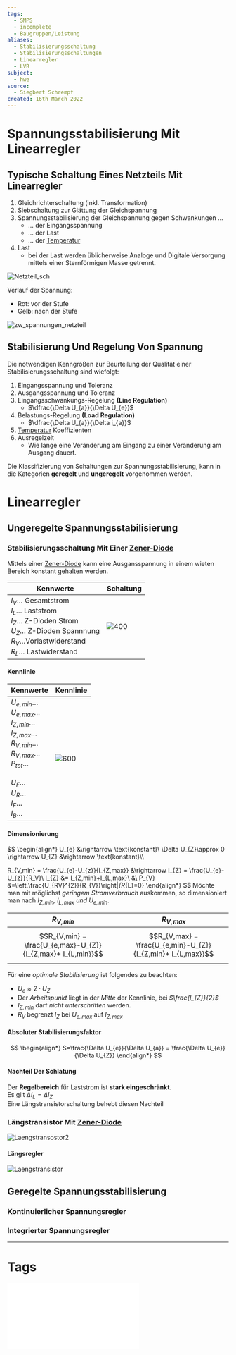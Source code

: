 ```yaml
---
tags:
  - SMPS
  - incomplete
  - Baugruppen/Leistung
aliases:
  - Stabilisierungsschaltung
  - Stabilisierungsschaltungen
  - Linearregler
  - LVR
subject:
  - hwe
source:
  - Siegbert Schrempf
created: 16th March 2022
---
```


# Spannungsstabilisierung Mit Linearregler

## Typische Schaltung Eines Netzteils Mit Linearregler

1. Gleichrichterschaltung (inkl. Transformation)
2. Siebschaltung zur Glättung der Gleichspannung
3. Spannungsstabilisierung der Gleichspannung gegen Schwankungen …
	- … der Eingangsspannung
	- … der Last
	- … der [Temperatur](../../Physik/Temperatur%20und%20Teilchenmodell.md) 
4. Last
	- bei der Last werden üblicherweise Analoge und Digitale Versorgung mittels einer Sternförmigen Masse getrennt.

![Netzteil_sch](../assets/Netzteil_sch.png)

Verlauf der Spannung:
- Rot: vor der Stufe
- Gelb: nach der Stufe

![zw_spannungen_netzteil](../assets/zw_spannungen_netzteil.png)

## Stabilisierung Und Regelung Von Spannung

Die notwendigen Kenngrößen zur Beurteilung der Qualität einer Stabilisierungsschaltung sind wiefolgt:
1. Eingangsspannung und Toleranz
2. Ausgangsspannung und Toleranz
3. Eingangsschwankungs-Regelung **(Line Regulation)**
	- $\dfrac{\Delta U_{a}}{\Delta U_{e}}$
4. Belastungs-Regelung **(Load Regulation)**
	- $\dfrac{\Delta U_{a}}{\Delta i_{a}}$
5. [Temperatur](../../Physik/Temperatur%20und%20Teilchenmodell.md) Koeffizienten
6. Ausregelzeit
	- Wie lange eine Veränderung am Eingang zu einer Veränderung am Ausgang dauert.

Die Klassifizierung von Schaltungen zur Spannungsstabilisierung, kann in die Kategorien **geregelt** und **ungeregelt** vorgenommen werden.

# Linearregler

## Ungeregelte Spannungsstabilisierung

### Stabilisierungsschaltung Mit Einer [Zener-Diode](../Halbleiter/Zener-Diode.md)

Mittels einer [Zener-Diode](../Halbleiter/Zener-Diode.md) kann eine Ausgansspannung in einem wieten Bereich konstant gehalten werden.

| Kennwerte                                                                                                           | Schaltung                    |
| ------------------------------------------------------------------------------------------------------------------- | ---------------------------- |
| $I_{V}\dots$ Gesamtstrom <br>$I_{L}\dots$ Laststrom<br>$I_{Z}\dots$ Z-Dioden Strom<br>$U_{Z}\dots$ Z-Dioden Spannnung<br>$R_{V}\dots$Vorlastwiderstand<br>$R_{L}\dots$ Lastwiderstand|![400](../assets/Z-diode-regler.png) |

#### Kennlinie

| Kennwerte                                                                                                                                                                                      | Kennlinie                   |
| ---------------------------------------------------------------------------------------------------------------------------------------------------------------------------------------------- | --------------------------- |
| $U_{e,min}\dots$<br>$U_{e,max}\dots$<br>$I_{Z,min}\dots$<br>$I_{Z,max}\dots$<br>$R_{V,min}\dots$<br>$R_{V,max}\dots$<br>$P_{tot}\dots$<br><br>$U_{F}\dots$<br>$U_{R}\dots$<br>$I_{F}\dots$<br>$I_{B}\dots$ | ![600](../assets/z-d-kennlinie.png) |

#### Dimensionierung

$$
\begin{align*}
	U_{e} &\rightarrow \text{konstant}\\
\Delta U_{Z}\approx 0 \rightarrow U_{Z} &\rightarrow \text{konstant}\\\\

R_{V,min} = \frac{U_{e}-U_{z}}{I_{Z,max}} &\rightarrow I_{Z} = \frac{U_{e}-U_{z}}{R_V}\\
I_{Z} &= I_{Z,min}+I_{L,max}\\
&\\
P_{V} &=\left.\frac{U_{RV}^{2}}{R_{V}}\right|_{R_{L}=0}
\end{align*}
$$
Möchte man mit möglichst *geringem Stromverbrauch* auskommen, so dimensioniert man nach *$I_{Z,min}$, $I_{L,max}$ und $U_{e,min}$*.

| $R_{V,min}$                                                  | $R_{V,max}$ |
| ------------------------------------------------------------ | ----------- |
| $$R_{V,min} = \frac{U_{e,max}-U_{Z}}{I_{Z,max}+ I_{L,min}}$$ |  $$R_{V,max} = \frac{U_{e,min}-U_{Z}}{I_{Z,min}+ I_{L,max}}$$           |

Für eine *optimale Stabilisierung* ist folgendes zu beachten:
- $U_{e}\approx 2\cdot U_{Z}$
- Der *Arbeitspunkt* liegt in der *Mitte* der Kennlinie, bei *$\frac{I_{Z}}{2}$*
- *$I_{Z,min}$* darf *nicht unterschritten* werden.
- *$R_{V}$* begrenzt *$I_{Z}$* bei *$U_{e,max}$* auf *$I_{Z,max}$* 

#### Absoluter Stabilisierungsfaktor

$$
\begin{align*}
S=\frac{\Delta U_{e}}{\Delta U_{a}} = \frac{\Delta U_{e}}{\Delta U_{Z}}
\end{align*}
$$

#### Nachteil Der Schlatung

Der **Regelbereich** für Laststrom ist **stark eingeschränkt**.  
Es gilt $\Delta I_{L}=\Delta I_{Z}$  
Eine Längstransistorschaltung behebt diesen Nachteil

### Längstransistor Mit [Zener-Diode](../Halbleiter/Zener-Diode.md)

![Laengstransostor2](../assets/Laengstransostor2.png)

#### Längsregler

![Laengstransistor](../assets/Laengstransistor.png)

## Geregelte Spannungsstabilisierung

### Kontinuierlicher Spannungsregler

### Integrierter Spannungsregler

---

# Tags

![Linearregler](../assets/pdf/Linearregler.pdf)
